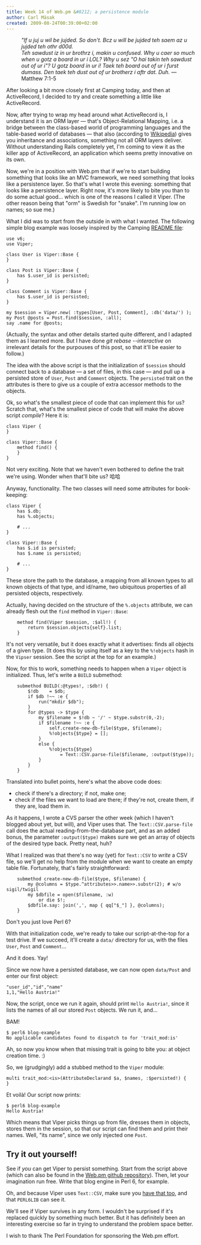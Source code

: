 ```yaml
---
title: Week 14 of Web.pm &#8212; a persistence module
author: Carl Mäsak
created: 2009-08-24T00:39:00+02:00
---
```

<dl>
<dd> <i>"If u juj u wil be jujded. So don't. Bcz u will be jujded teh saem az u jujded teh othr d00d.</i> </dd>
<dd> <i>Teh sawdust iz in ur brothrz i, makin u confused. Why u caer so much when u gotz a board in ur i LOL? Why u sez "O hai takin teh sawdust out of ur i"? U gotz board in ur i! Taek teh board out of ur i furst dumass. Den taek teh dust out of ur brotherz i aftr dat. Duh.</i> &#8212; Matthew 7:1-5</dd>
</dl>

After looking a bit more closely first at Camping today, and then at ActiveRecord, I decided to try and create something a little like ActiveRecord.

Now, after trying to wrap my head around what ActiveRecord is, I understand it is an ORM layer — that's Object-Relational Mapping, i.e. a bridge between the class-based world of programming languages and the table-based world of databases — that also (according to [Wikipedia](http://en.wikipedia.org/wiki/ActiveRecord_(Rails))) gives you inheritance and associations, something not all ORM layers deliver. Without understanding Rails completely yet, I'm coming to view it as the killer app of ActiveRecord, an application which seems pretty innovative on its own.

Now, we're in a position with Web.pm that if we're to start building something that looks like an MVC framework, we need something that looks like a persistence layer. So that's what I wrote this evening: something that looks like a persistence layer. Right now, it's more likely to bite you than to do some actual good... which is one of the reasons I called it Viper. (The other reason being that "orm" is Swedish for "snake". I'm running low on names; so sue me.)

What I did was to start from the outside in with what I wanted. The following simple blog example was loosely inspired by the Camping [README file](http://github.com/camping/camping/blob/fa8802511fd745dedcbeab61d809ddf15af80e43/README):

    use v6;
    use Viper;
     
    class User is Viper::Base {
    }
     
    class Post is Viper::Base {
        has $.user_id is persisted;
    }
     
    class Comment is Viper::Base {
        has $.user_id is persisted;
    }
     
    my $session = Viper.new( :types[User, Post, Comment], :db('data/') );
    my Post @posts = Post.find($session, :all);
    say .name for @posts;

(Actually, the syntax and other details started quite different, and I adapted them as I learned more. But I have done *git rebase --interactive* on irrelevant details for the purpouses of this post, so that it'll be easier to follow.)

The idea with the above script is that the initialization of `$session` should connect back to a database — a set of files, in this case — and pull up a persisted store of `User`, `Post` and `Comment` objects. The `persisted` trait on the attributes is there to give us a couple of extra accessor methods to the objects.

Ok, so what's the smallest piece of code that can implement this for us? Scratch that, what's the smallest piece of code that will make the above script *compile*? Here it is:

    class Viper {
    }
     
    class Viper::Base {
        method find() {
        }
    }

Not very exciting. Note that we haven't even bothered to define the trait we're using. Wonder when that'll bite us? 哈哈

Anyway, functionality. The two classes will need some attributes for book-keeping:

    class Viper {
        has $.db;
        has %.objects;
     
        # ...
    }
     
    class Viper::Base {
        has $.id is persisted;
        has $.name is persisted;
     
        # ...
    }

These store the path to the database, a mapping from all known types to all known objects of that type, and id/name, two ubiquitous properties of all persisted objects, respectively.

Actually, having decided on the structure of the `%.objects` attribute, we can already flesh out the `find` method in `Viper::Base`:

        method find(Viper $session, :$all!) {
            return $session.objects{self}.list;
        }

It's not very versatile, but it does exactly what it advertises: finds all objects of a given type. (It does this by using itself as a key to the `%!objects` hash in the `Vipser` session. See the script at the top for an example.)

Now, for this to work, something needs to happen when a `Viper` object is initialized. Thus, let's write a `BUILD` submethod:

        submethod BUILD(:@types!, :$db!) {
            $!db    = $db;
            if $db !~~ :e {
                run("mkdir $db");
            }
            for @types -> $type {
                my $filename = $!db ~ '/' ~ $type.substr(0,-2);
                if $filename !~~ :e {
                    self.create-new-db-file($type, $filename);
                    %!objects{$type} = [];
                }
                else {
                    %!objects{$type}
                        = Text::CSV.parse-file($filename, :output($type));
                }
            }
        }

Translated into bullet points, here's what the above code does:

- check if there's a directory; if not, make one;
- check if the files we want to load are there; if they're not, create them, if they are, load them in.

As it happens, I wrote a CVS parser the other week (which I haven't blogged about yet, but will), and Viper uses that. The `Text::CSV.parse-file` call does the actual reading-from-the-database part, and as an added bonus, the parameter `:output($type)` makes sure we get an array of objects of the desired type back. Pretty neat, huh?

What I realized was that there's no way (yet) for `Text::CSV` to *write* a CSV file, so we'll get no help from the module when we want to create an empty table file. Fortunately, that's fairly straightforward:

        submethod create-new-db-file($type, $filename) {
            my @columns = $type.^attributes>>.name>>.substr(2); # w/o sigil/twigil
            my $dbfile = open($filename, :w)
                or die $!;
            $dbfile.say: join(',', map { qq["$_"] }, @columns);
        }

Don't you just love Perl 6?

With that initialization code, we're ready to take our script-at-the-top for a test drive. If we succeed, it'll create a `data/` directory for us, with the files `User`, `Post` and `Comment`...

And it does. Yay!

Since we now have a persisted database, we can now open `data/Post` and enter our first object:

    "user_id","id","name"
    1,1,"Hello Austria!"

Now, the script, once we run it again, should print `Hello Austria!`, since it lists the names of all our stored `Post` objects. We run it, and...

BAM!

    $ perl6 blog-example
    No applicable candidates found to dispatch to for 'trait_mod:is'

Ah, so now you know when that missing trait is going to bite you: at object creation time. :)

So, we (grudgingly) add a stubbed method to the `Viper` module:

    multi trait_mod:<is>(AttributeDeclarand $a, $names, :$persisted!) {
    }

Et voilà! Our script now prints:

    $ perl6 blog-example
    Hello Austria!

Which means that Viper picks things up from file, dresses them in objects, stores them in the session, so that our script can find them and print their names. Well, "its name", since we only injected one `Post`.

## Try it out yourself!

See if *you* can get Viper to persist something. Start from the script above (which can also be found in the [Web.pm github repository](http://github.com/masak/web/blob/68c15a604a1f487eb2774376079c05fa59622170/drafts/blog-example)). Then, let your imagination run free. Write that blog engine in Perl 6, for example.

Oh, and because Viper uses `Text::CSV`, make sure you [have that too](http://github.com/masak/csv), and that `PERL6LIB` can see it.

We'll see if Viper survives in any form. I wouldn't be surprised if it's replaced quickly by something much better. But it has definitely been an interesting exercise so far in trying to understand the problem space better.

I wish to thank The Perl Foundation for sponsoring the Web.pm effort.


